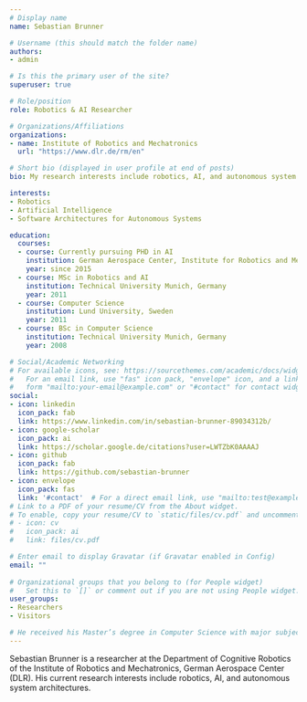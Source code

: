 ```yaml
---
# Display name
name: Sebastian Brunner

# Username (this should match the folder name)
authors:
- admin

# Is this the primary user of the site?
superuser: true

# Role/position
role: Robotics & AI Researcher

# Organizations/Affiliations
organizations:
- name: Institute of Robotics and Mechatronics
  url: "https://www.dlr.de/rm/en"

# Short bio (displayed in user profile at end of posts)
bio: My research interests include robotics, AI, and autonomous system architectures.

interests:
- Robotics
- Artificial Intelligence
- Software Architectures for Autonomous Systems

education:
  courses:
  - course: Currently pursuing PHD in AI
    institution: German Aerospace Center, Institute for Robotics and Mechatronics
    year: since 2015
  - course: MSc in Robotics and AI
    institution: Technical University Munich, Germany
    year: 2011
  - course: Computer Science
    institution: Lund University, Sweden
    year: 2011
  - course: BSc in Computer Science
    institution: Technical University Munich, Germany
    year: 2008

# Social/Academic Networking
# For available icons, see: https://sourcethemes.com/academic/docs/widgets/#icons
#   For an email link, use "fas" icon pack, "envelope" icon, and a link in the
#   form "mailto:your-email@example.com" or "#contact" for contact widget.
social:
- icon: linkedin
  icon_pack: fab
  link: https://www.linkedin.com/in/sebastian-brunner-89034312b/
- icon: google-scholar
  icon_pack: ai
  link: https://scholar.google.de/citations?user=LWTZbK0AAAAJ
- icon: github
  icon_pack: fab
  link: https://github.com/sebastian-brunner
- icon: envelope
  icon_pack: fas
  link: '#contact'  # For a direct email link, use "mailto:test@example.org".
# Link to a PDF of your resume/CV from the About widget.
# To enable, copy your resume/CV to `static/files/cv.pdf` and uncomment the lines below.  
# - icon: cv
#   icon_pack: ai
#   link: files/cv.pdf

# Enter email to display Gravatar (if Gravatar enabled in Config)
email: ""
  
# Organizational groups that you belong to (for People widget)
#   Set this to `[]` or comment out if you are not using People widget.  
user_groups:
- Researchers
- Visitors

# He received his Master’s degree in Computer Science with major subject Artificial Intelligence and Robotics from the Technical University (TUM), Germany in 2014.
---
```


Sebastian Brunner is a researcher at the Department of Cognitive Robotics of the Institute of Robotics and Mechatronics, German Aerospace Center (DLR).
His current research interests include robotics, AI, and autonomous system architectures.
